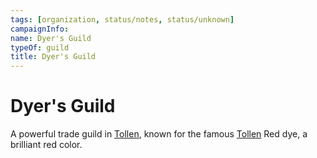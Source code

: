 ```yaml
---
tags: [organization, status/notes, status/unknown]
campaignInfo:
name: Dyer's Guild
typeOf: guild
title: Dyer's Guild
---
```

# Dyer's Guild

A powerful trade guild in [Tollen](<../../gazetteer/western-green-sea/tollen/tollen.md>), known for the famous [Tollen](<../../gazetteer/western-green-sea/tollen/tollen.md>) Red dye, a brilliant red color.